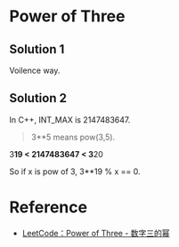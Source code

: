 # Power of Three

## Solution 1

Voilence way.

## Solution 2

In C++, INT\_MAX is 2147483647.

> 3**5 means pow(3,5).

3**19 < 2147483647 < 3**20

So if x is pow of 3, 3**19 % x == 0.

# Reference

* [LeetCode：Power of Three - 数字三的幂](http://my.oschina.net/Tsybius2014/blog/601048)
